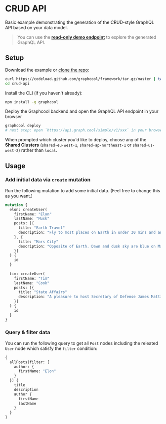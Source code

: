 # CRUD API

Basic example demonstrating the generation of the CRUD-style GraphQL API based on your data model.

> You can use the **[read-only demo endpoint](https://graphqlbin.com/LgqiP)** to explore the generated GraphQL API.

## Setup

Download the example or [clone the repo](https://github.com/graphcool/framework):

```sh
curl https://codeload.github.com/graphcool/framework/tar.gz/master | tar -xz --strip=2 framework-master/examples/crud-api
cd crud-api
```

Install the CLI (if you haven't already):

```sh
npm install -g graphcool
```

Deploy the Graphcool backend and open the GraphQL API endpoint in your browser

```sh
graphcool deploy
# next step: open `https://api.graph.cool/simple/v1/xxx` in your browser
```

When prompted which cluster you'd like to deploy, choose any of the **Shared Clusters** (`shared-eu-west-1`, `shared-ap-northeast-1` or `shared-us-west-2`) rather than `local`. 

## Usage

### Add initial data via `create` mutation

Run the following mutation to add some initial data. (Feel free to change this as you want.)

```graphql
mutation {
  elon: createUser(
    firstName: "Elon"
    lastName: "Musk"
    posts: [{
      title: "Earth Travel"
      description: "Fly to most places on Earth in under 30 mins and anywhere in under 60. Cost per seat should be about the same as full fare economy in an aircraft. Forgot to mention that."
    }, {
      title: "Mars City"
      description: "Opposite of Earth. Dawn and dusk sky are blue on Mars and day sky is red."
    }]
  ) {
    id
  }
  
  tim: createUser(
    firstName: "Tim"
    lastName: "Cook"
    posts: [{
      title: "State Affairs"
      description: "A pleasure to host Secretary of Defense James Mattis at Amazon HQ in Seattle today"
    }]
  ) {
    id
  }
}
```

### Query & filter data

You can run the following query to get all `Post` nodes including the releated `User` node which satisfy the `filter` condition:

```graphql
{
  allPosts(filter: {
    author: {
      firstName: "Elon"
    }
  }) {
    title
    description
    author {
      firstName
      lastName
    }
  }
}
```
